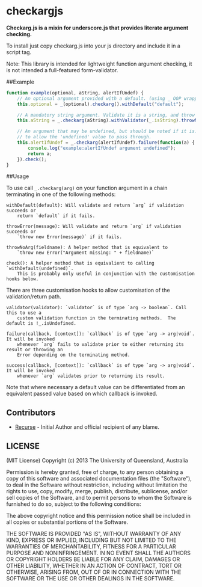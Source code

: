 checkargjs
==========

**Checkarg.js is a mixin for underscore.js that provides literate argument checking.**

To install just copy checkarg.js into your js directory and include it in a script tag.

Note: This library is intended for lightweight function argument checking, it is not intended
a full-featured form-validator.

##Example

```javascript
function example(optional, aString, alertIfUndef) {
    // An optional argument provided with a default. (using _ OOP wrapper)
    this.optional = _(optional).checkarg().withDefault("default");

    // A mandatory string argument. Validate it is a string, and throw an error if it isn't.
    this.aString = _.checkarg(aString).withValidator(_.isString).throwNoArg("aString");

    // An argument that may be undefined, but should be noted if it is. Note the use of check()
    // to allow the 'undefined' value to pass through.
    this.alertIfUndef = _.checkarg(alertIfUndef).failure(function(a) {
        console.log("example:alertIfUndef argument undefined");
        return a;
    }).check();
}
```

##Usage

To use call `_.checkarg(arg)` on your function argument in a chain terminating in one
of the following methods:

    withDefault(default): Will validate and return `arg` if validation succeeds or
        return `default` if it fails.

    throwError(message): Will validate and return `arg` if validation succeeds or 
        `throw new Error(message)` if it fails.

    throwNoArg(fieldname): A helper method that is equivalent to 
        `throw new Error("Argument missing: " + fieldname)`

    check(): A helper method that is equivalient to calling `withDefault(undefined)`.
        This is probably only useful in conjunction with the customisation hooks below.

There are three customisation hooks to allow customisation of the validation/return path.

    validator(validator): `validator` is of type `arg -> boolean`. Call this to use a
        custom validation function in the terminating methods.  The default is !_.isUndefined.

    failure(callback, [context]): `callback` is of type `arg -> arg|void`. It will be invoked
        whenever `arg` fails to validate prior to either returning its result or throwing an
        Error depending on the terminating method.

    success(callback, [context]): `callback` is of type `arg -> arg|void`. It will be invoked
        whenever `arg` validates prior to returning its result.

Note that where necessary a default value can be differentiated from an equivalent passed value
based on which callback is invoked.

## Contributors
 - [Recurse](http://github.com/recurse) - Initial Author and official recipient of any blame.

## LICENSE

(MIT License)
Copyright (c) 2013 The University of Queensland, Australia

Permission is hereby granted, free of charge, to any person obtaining
a copy of this software and associated documentation files (the
"Software"), to deal in the Software without restriction, including
without limitation the rights to use, copy, modify, merge, publish,
distribute, sublicense, and/or sell copies of the Software, and to
permit persons to whom the Software is furnished to do so, subject to
the following conditions:

The above copyright notice and this permission notice shall be
included in all copies or substantial portions of the Software.

THE SOFTWARE IS PROVIDED "AS IS", WITHOUT WARRANTY OF ANY KIND,
EXPRESS OR IMPLIED, INCLUDING BUT NOT LIMITED TO THE WARRANTIES OF
MERCHANTABILITY, FITNESS FOR A PARTICULAR PURPOSE AND
NONINFRINGEMENT. IN NO EVENT SHALL THE AUTHORS OR COPYRIGHT HOLDERS BE
LIABLE FOR ANY CLAIM, DAMAGES OR OTHER LIABILITY, WHETHER IN AN ACTION
OF CONTRACT, TORT OR OTHERWISE, ARISING FROM, OUT OF OR IN CONNECTION
WITH THE SOFTWARE OR THE USE OR OTHER DEALINGS IN THE SOFTWARE.
